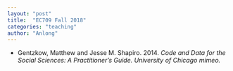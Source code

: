 ```yaml
---
layout: "post"
title:  "EC709 Fall 2018"
categories: "teaching"
author: "Anlong"
---
```

- Gentzkow, Matthew and Jesse M. Shapiro. 2014. _Code and Data for the Social Sciences: A Practitioner’s Guide. University of Chicago mimeo._


